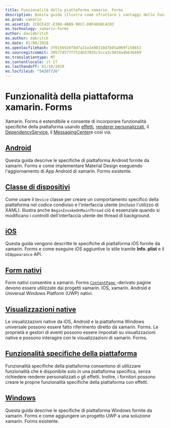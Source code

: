 ```yaml
---
title: Funzionalità della piattaforma xamarin. Forms
description: Questa guida illustra come sfruttare i vantaggi delle funzionalità specifiche della piattaforma di applicazioni xamarin. Forms usando varie tecniche.
ms.prod: xamarin
ms.assetid: 2C6CE42C-E380-4BB9-90CC-D0F4E60C4C03
ms.technology: xamarin-forms
author: davidbritch
ms.author: dabritch
ms.date: 01/08/2018
ms.openlocfilehash: 3f0156926f8d7a31e2e80318d7b05a909f158653
ms.sourcegitcommit: 395774577f7524b57035c5cca3c9034a4b636489
ms.translationtype: MT
ms.contentlocale: it-IT
ms.lasthandoff: 01/10/2019
ms.locfileid: "54207726"
---
```

# <a name="xamarinforms-platform-features"></a>Funzionalità della piattaforma xamarin. Forms

Xamarin. Forms è estendibile e consente di incorporare funzionalità specifiche della piattaforma usando [effetti](~/xamarin-forms/app-fundamentals/effects/index.md), [renderer personalizzati](~/xamarin-forms/app-fundamentals/custom-renderer/index.md), il [DependencyService](~/xamarin-forms/app-fundamentals/dependency-service/index.md), il [MessagingCenter](~/xamarin-forms/app-fundamentals/messaging-center.md)e così via.

## <a name="androidandroidindexmd"></a>[Android](android/index.md)

Questa guida descrive le specifiche di piattaforma Android fornite da xamarin. Forms e come implementare Material Design eseguendo l'aggiornamento di App Android di xamarin. Forms esistente.

## <a name="device-classdevicemd"></a>[Classe di dispositivi](device.md)

Come usare il `Device` classe per creare un comportamento specifico della piattaforma nel codice condiviso e l'interfaccia utente (incluso l'utilizzo di XAML). Illustra anche `BeginInvokeOnMainThread` ciò è essenziale quando si modificano i controlli dell'interfaccia utente dei thread di background.

## <a name="iosiosindexmd"></a>[iOS](ios/index.md)

Questa guida vengono descritte le specifiche di piattaforma iOS fornite da xamarin. Forms e come eseguire iOS aggiuntive lo stile tramite **Info. plist** e il `UIAppearance` API.

## <a name="native-formsnative-formsmd"></a>[Form nativi](native-forms.md)

Form nativi consentire a xamarin. Forms [ `ContentPage` ](xref:Xamarin.Forms.ContentPage)-derivato pagine devono essere utilizzate dai progetti xamarin. IOS, xamarin. Android e Universal Windows Platform (UWP) nativi.

## <a name="native-viewsnative-viewsindexmd"></a>[Visualizzazioni native](native-views/index.md)

Le visualizzazioni native da iOS, Android e la piattaforma Windows universale possono essere fatto riferimento diretto da xamarin. Forms. Le proprietà e gestori di eventi possono essere impostati su visualizzazioni native e possono interagire con le visualizzazioni di xamarin. Forms.

## <a name="platform-specificsplatform-specificsindexmd"></a>[Funzionalità specifiche della piattaforma](platform-specifics/index.md)

Funzionalità specifiche della piattaforma consentono di utilizzare funzionalità che è disponibile solo in una piattaforma specifica, senza richiedere renderer personalizzati o gli effetti. Inoltre, i fornitori possono creare le proprie funzionalità specifiche della piattaforma con effetti.

## <a name="windowswindowsindexmd"></a>[Windows](windows/index.md)

Questa guida descrive le specifiche di piattaforma Windows fornite da xamarin. Forms e come aggiungere un progetto UWP a una soluzione xamarin. Forms esistente.
